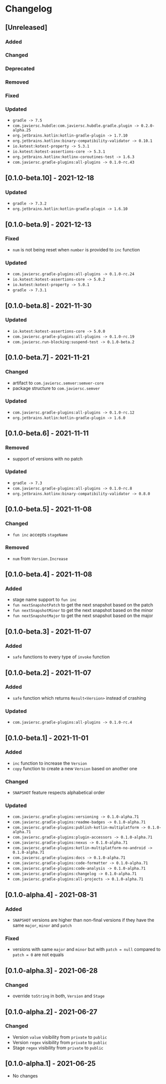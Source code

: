 # Changelog

## [Unreleased]

### Added

### Changed

### Deprecated

### Removed

### Fixed

### Updated

- `gradle -> 7.5`
- `com.javiersc.hubdle:com.javiersc.hubdle.gradle.plugin -> 0.2.0-alpha.25`
- `org.jetbrains.kotlin:kotlin-gradle-plugin -> 1.7.10`
- `org.jetbrains.kotlinx:binary-compatibility-validator -> 0.10.1`
- `io.kotest:kotest-property -> 5.3.1`
- `io.kotest:kotest-assertions-core -> 5.3.1`
- `org.jetbrains.kotlinx:kotlinx-coroutines-test -> 1.6.3`
- `com.javiersc.gradle-plugins:all-plugins -> 0.1.0-rc.43`

## [0.1.0-beta.10] - 2021-12-18

### Updated

- `gradle -> 7.3.2`
- `org.jetbrains.kotlin:kotlin-gradle-plugin -> 1.6.10`

## [0.1.0-beta.9] - 2021-12-13

### Fixed

- `num` is not being reset when `number` is provided to `inc` function

### Updated

- `com.javiersc.gradle-plugins:all-plugins -> 0.1.0-rc.24`
- `io.kotest:kotest-assertions-core -> 5.0.2`
- `io.kotest:kotest-property -> 5.0.1`
- `gradle -> 7.3.1`

## [0.1.0-beta.8] - 2021-11-30

### Updated

- `io.kotest:kotest-assertions-core -> 5.0.0`
- `com.javiersc.gradle-plugins:all-plugins -> 0.1.0-rc.19`
- `com.javiersc.run-blocking:suspend-test -> 0.1.0-beta.2`

## [0.1.0-beta.7] - 2021-11-21

### Changed

- artifact to `com.javiersc.semver:semver-core`
- package structure to `com.javiersc.semver`

### Updated

- `com.javiersc.gradle-plugins:all-plugins -> 0.1.0-rc.12`
- `org.jetbrains.kotlin:kotlin-gradle-plugin -> 1.6.0`

## [0.1.0-beta.6] - 2021-11-11

### Removed

- support of versions with no patch

### Updated

- `gradle -> 7.3`
- `com.javiersc.gradle-plugins:all-plugins -> 0.1.0-rc.8`
- `org.jetbrains.kotlinx:binary-compatibility-validator -> 0.8.0`

## [0.1.0-beta.5] - 2021-11-08

### Changed

- `fun inc` accepts `stageName`

### Removed

- `num` from `Version.Increase`

## [0.1.0-beta.4] - 2021-11-08

### Added

- stage name support to `fun inc`
- `fun nextSnapshotPatch` to get the next snapshot based on the patch
- `fun nextSnapshotMinor` to get the next snapshot based on the minor
- `fun nextSnapshotMajor` to get the next snapshot based on the major

## [0.1.0-beta.3] - 2021-11-07

### Added

- `safe` functions to every type of `invoke` function

## [0.1.0-beta.2] - 2021-11-07

### Added

- `safe` function which returns `Result<Version>` instead of crashing

### Updated

- `com.javiersc.gradle-plugins:all-plugins -> 0.1.0-rc.4`

## [0.1.0-beta.1] - 2021-11-01

### Added

- `inc` function to increase the `Version`
- `copy` function to create a new `Version` based on another one

### Changed

- `SNAPSHOT` feature respects alphabetical order

### Updated

- `com.javiersc.gradle-plugins:versioning -> 0.1.0-alpha.71`
- `com.javiersc.gradle-plugins:readme-badges -> 0.1.0-alpha.71`
- `com.javiersc.gradle-plugins:publish-kotlin-multiplatform -> 0.1.0-alpha.71`
- `com.javiersc.gradle-plugins:plugin-accessors -> 0.1.0-alpha.71`
- `com.javiersc.gradle-plugins:nexus -> 0.1.0-alpha.71`
- `com.javiersc.gradle-plugins:kotlin-multiplatform-no-android -> 0.1.0-alpha.71`
- `com.javiersc.gradle-plugins:docs -> 0.1.0-alpha.71`
- `com.javiersc.gradle-plugins:code-formatter -> 0.1.0-alpha.71`
- `com.javiersc.gradle-plugins:code-analysis -> 0.1.0-alpha.71`
- `com.javiersc.gradle-plugins:changelog -> 0.1.0-alpha.71`
- `com.javiersc.gradle-plugins:all-projects -> 0.1.0-alpha.71`

## [0.1.0-alpha.4] - 2021-08-31

### Added

- `SNAPSHOT` versions are higher than non-final versions if they have the same `major`, `minor` and
  `patch`

### Fixed

- versions with same `major` and `minor` but with `patch = null` compared to `patch = 0` are not 
  equals

## [0.1.0-alpha.3] - 2021-06-28

### Changed

- override `toString` in both, `Version` and `Stage`

## [0.1.0-alpha.2] - 2021-06-27

### Changed

- Version `value` visibility from `private` to `public`
- Version `regex` visibility from `private` to `public`
- Stage `regex` visibility from `private` to `public`

## [0.1.0-alpha.1] - 2021-06-25

- No changes
